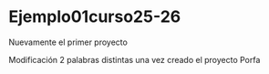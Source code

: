 # Ejemplo01curso25-26
Nuevamente el primer proyecto


Modificación 2 palabras distintas una vez creado el proyecto
Porfa